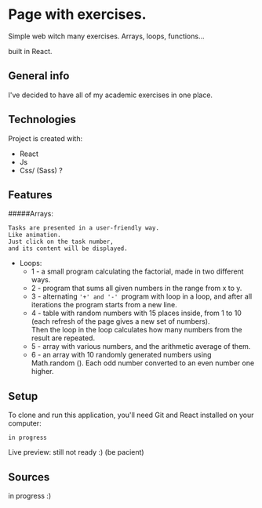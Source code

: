 # Page with exercises.
Simple web witch many exercises. Arrays, loops, functions... 

built in React.

## General info
I've decided to have all of my academic exercises in one place.
	
## Technologies
Project is created with:
* React
* Js
* Css/ (Sass) ?

## Features
#####Arrays: 
```
Tasks are presented in a user-friendly way. 
Like animation. 
Just click on the task number, 
and its content will be displayed.
```

  
- Loops: 
    - 1 - a small program calculating the factorial, made in two different ways.
    - 2 - program that sums all given numbers in the range from x to y.
    - 3 - alternating `'+' and '-' `program with loop in a loop, and after all iterations the program 
    starts from a new line.
    - 4 - table with random numbers with 15 places inside, from 1 to 10 
    (each refresh of the page gives a new set of numbers).	
    Then the loop in the loop calculates how many numbers from the result are repeated.
    - 5 - array with various numbers, and the arithmetic average of them.
    - 6 - an array with 10 randomly generated numbers using Math.random (). 
    Each odd number converted to an even number one higher.
 
    
    
## Setup
To clone and run this application, you'll need Git and React installed on your computer:
```
in progress
```
Live preview: still not ready :) (be pacient)

## Sources

in progress :)
